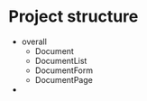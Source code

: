 # Project structure

* overall
    * Document
    * DocumentList
    * DocumentForm
    * DocumentPage
* 
